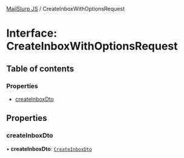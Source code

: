 [MailSlurp JS](../README.md) / CreateInboxWithOptionsRequest

# Interface: CreateInboxWithOptionsRequest

## Table of contents

### Properties

- [createInboxDto](CreateInboxWithOptionsRequest.md#createinboxdto)

## Properties

### createInboxDto

• **createInboxDto**: [`CreateInboxDto`](CreateInboxDto.md)
